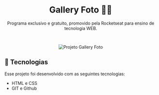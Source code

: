 <h1 align="center"> Gallery Foto 📸📱</h1>

<p align="center">
Programa exclusivo e gratuito, promovido pela Rocketseat para ensino de tecnologia WEB.
</p>

<br>

<p align="center">

<img alt="Projeto Gallery Foto" src=".github/file:///C:/Users/willy/OneDrive/Documentos/Projetos%20em%20praticas/Praticando%202/index.html">

## 🚀 Tecnologias 

Esse projeto foi desenvolvido com as seguintes tecnologias:

- HTML e CSS
- GIT e Github
